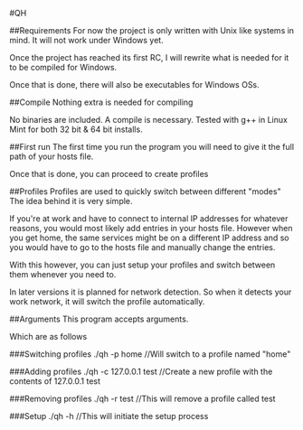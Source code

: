 #QH

##Requirements
For now the project is only written with Unix like systems in mind.
It will not work under Windows yet.

Once the project has reached its first RC, I will rewrite what is needed
for it to be compiled for Windows.

Once that is done, there will also be executables for Windows OSs.

##Compile
Nothing extra is needed for compiling

No binaries are included. A compile is necessary.
Tested with g++ in Linux Mint for both 32 bit & 64 bit installs.

##First run
The first time you run the program you will need to give it the
full path of your hosts file.

Once that is done, you can proceed to create profiles

##Profiles
Profiles are used to quickly switch between different "modes"
The idea behind it is very simple.

If you're at work and have to connect to internal IP addresses
for whatever reasons, you would most likely add entries in your
hosts file.
However when you get home, the same services might be on a different
IP address and so you would have to go to the hosts file and manually
change the entries.

With this however, you can just setup your profiles and switch between
them whenever you need to.

In later versions it is planned for network detection. So when it
detects your work network, it will switch the profile automatically.

##Arguments
This program accepts arguments.

Which are as follows

###Switching profiles
	./qh -p home //Will switch to a profile named "home"

###Adding profiles
	./qh -c 127.0.0.1 test //Create a new profile with the contents of 127.0.0.1 test

###Removing profiles
	./qh -r test //This will remove a profile called test

###Setup
	./qh -h //This will initiate the setup process

